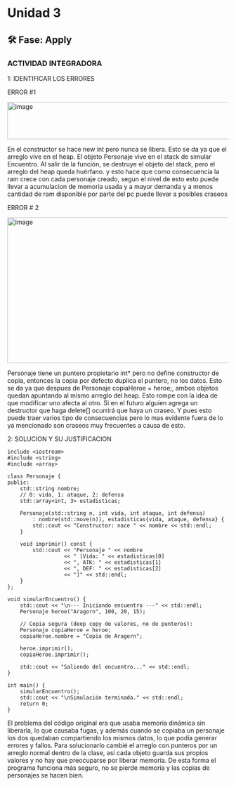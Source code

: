 # Unidad 3


## 🛠 Fase: Apply

### ACTIVIDAD INTEGRADORA

1: IDENTIFICAR LOS ERRORES

ERROR #1

<img width="652" height="85" alt="image" src="https://github.com/user-attachments/assets/6227c88a-73dc-4460-a6d1-82c837fdf18e" />

En el constructor se hace new int pero nunca se libera. Esto se da ya que el arreglo vive en el heap. El objeto Personaje vive en el stack de simular Encuentro. Al salir de la función, se destruye el objeto del stack, pero el arreglo del heap queda huérfano. y esto hace que como consecuencia la ram crece con cada personaje creado, segun el nivel de esto esto puede llevar a acumulacion de memoria usada y a mayor demanda y a menos cantidad de ram disponible por parte del pc puede llevar a posibles craseos




ERROR # 2

<img width="565" height="332" alt="image" src="https://github.com/user-attachments/assets/af9ff3a6-7e0a-448d-aa9b-f12ae7520818" />

Personaje tiene un puntero propietario int* pero no define constructor de copia, entonces la copia por defecto duplica el puntero, no los datos. Esto se da ya que despues de Personaje copiaHeroe = heroe;, ambos objetos quedan apuntando al mismo arreglo del heap. Esto rompe con la idea de que modificar uno afecta al otro. Si en el futuro alguien agrega un destructor que haga delete[] ocurrirá que haya un craseo. Y pues esto puede traer varios tipo de consecuencias pero lo mas evidente fuera de lo ya mencionado son craseos muy frecuentes a causa de esto.


2: SOLUCION Y SU JUSTIFICACION


```
include <iostream>
#include <string>
#include <array>

class Personaje {
public:
    std::string nombre;
    // 0: vida, 1: ataque, 2: defensa
    std::array<int, 3> estadisticas;

    Personaje(std::string n, int vida, int ataque, int defensa)
        : nombre(std::move(n)), estadisticas{vida, ataque, defensa} {
        std::cout << "Constructor: nace " << nombre << std::endl;
    }

    void imprimir() const {
        std::cout << "Personaje " << nombre
                  << " [Vida: " << estadisticas[0]
                  << ", ATK: " << estadisticas[1]
                  << ", DEF: " << estadisticas[2]
                  << "]" << std::endl;
    }
};

void simularEncuentro() {
    std::cout << "\n--- Iniciando encuentro ---" << std::endl;
    Personaje heroe("Aragorn", 100, 20, 15);

    // Copia segura (deep copy de valores, no de punteros):
    Personaje copiaHeroe = heroe;
    copiaHeroe.nombre = "Copia de Aragorn";

    heroe.imprimir();
    copiaHeroe.imprimir();

    std::cout << "Saliendo del encuentro..." << std::endl;
}

int main() {
    simularEncuentro();
    std::cout << "\nSimulación terminada." << std::endl;
    return 0;
}
```


El problema del código original era que usaba memoria dinámica sin liberarla, lo que causaba fugas, y además cuando se copiaba un personaje los dos quedaban compartiendo los mismos datos, lo que podía generar errores y fallos. Para solucionarlo cambié el arreglo con punteros por un arreglo normal dentro de la clase, así cada objeto guarda sus propios valores y no hay que preocuparse por liberar memoria. De esta forma el programa funciona más seguro, no se pierde memoria y las copias de personajes se hacen bien.
